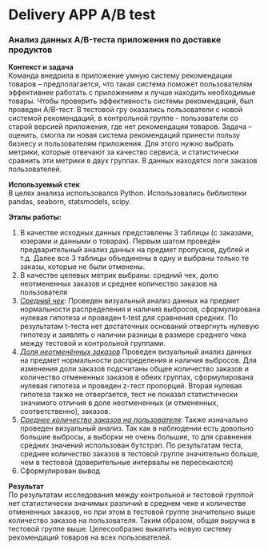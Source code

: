 # Delivery APP A/B test
### Анализ данных A/B-теста приложения по доставке продуктов

**Контекст и задача**  
Команда внедрила в приложение умную систему рекомендации товаров – предполагается, что такая система поможет пользователям эффективнее работать с приложением и лучше находить необходимые товары.
Чтобы проверить эффективность системы рекомендаций, был проведен A/B-тест. В тестовой гру оказались пользователи с новой системой рекомендаций, в контрольной группе - пользователи со старой версией приложения, где нет рекомендации товаров.
Задача – оценить, смогла ли новая система рекомендаций принести пользу бизнесу и пользователям приложения. Для этого нужно выбрать метрики, которые отвечают за качество сервиса, и статистически сравнить эти метрики в двух группах.
В данных находятся логи заказов пользователей.

**Используемый стек**<br>
В целях анализа использовался Python. Использовались библиотеки pandas, seaborn, statsmodels, scipy.

**Этапы работы:**  
1. В качестве исходных данных представлены 3 таблицы (с заказами, юзерами и данными о товарах). Первым шагом проведён предварительный анализ данных на предмет пропусков, дублей и т.д.
Далее все 3 таблицы объединены в одну и выбраны только те заказы, которые не были отменены.
2. В качестве целевых метрик выбраны: средний чек, долю неотмененных заказов и среднее количество заказов на пользователя
3. <u>_Средний чек_</u>: Проведен визуальный анализ данных на предмет нормальности распределения и наличия выбросов, сформулирована нулевая гипотеза и проведен t-test для сравнения средних.
По результатам t-теста нет достаточных оснований отвергнуть нулевую гипотезу и заявлять о наличии разницы в размере среднего чека между тестовой и контрольной группами.
4. <u>_Доля неотменённых заказов_</u> Проведен визуальный анализ данных на предмет нормальности распределения и наличия выбросов. Для изменения доли заказов подсчитаны общее количество заказов и количество отмененных заказов в обеих группах, сформулирована нулевая гипотеза и проведен z-тест пропорций. Вторая нулевая гипотеза также не отвергается, тест не показал статистически значимого отличия в доле неотмененных (и отмененных, соответственно), заказов.
5. <u>_Среднее количество заказов на пользователя_</u>: Также изначально проведен визуальный анализ. Так как в наблюдении есть довольно большие выбросы, а выборки не очень большие, то для сравнения средних значений использован бутстрэп. По результатам теста, среднее количество заказов в тестовой группе значительно больше, чем в тестовой (доверительные интервалы не пересекаются)
6. Сформулирован вывод  
  
**Результат**<br>
По результатам исследования между контрольной и тестовой группой нет статистически значимых различий в среднем чеке и количестве отмененных заказов, но при этом в тестовой группе значительно выше количество заказов на пользователя. Таким образом, общая выручка в тестовой группе выше.
Целесообразно выкатить новую систему рекомендаций товаров на всех пользователей.
